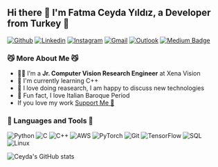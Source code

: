 ## Hi there 👋 I'm Fatma Ceyda Yıldız, a Developer from Turkey 👾

[![Github](https://img.shields.io/badge/-Github-000?style=flat&logo=Github&logoColor=white)](https://github.com/fcyydd)
[![Linkedin](https://img.shields.io/badge/-LinkedIn-blue?style=flat&logo=Linkedin&logoColor=white)]([https://www.linkedin.com/in/fatmaceydayildiz/](https://www.linkedin.com/in/fatmaceydayildiz/))
[![Instagram](https://img.shields.io/badge/-Instagram-c13584?style=flat&labelColor=c13584&logo=instagram&logoColor=white)](https://www.instagram.com/catavagg.io/)
[![Gmail](https://img.shields.io/badge/-Gmail-c14438?style=flat&logo=Gmail&logoColor=white)](mailto:fceydayildiz@gmail.com)
[![Outlook](https://img.shields.io/badge/-Outlook-0078D4?style=flat&logo=Microsoft-Outlook&logoColor=white)](mailto:fceydayildiz@outlook.com)
[![Medium Badge](http://img.shields.io/badge/-Medium-1ca0f1?style=social&logo=Medium&logoColor=black&link=https://medium.com/@fceydayildiz)](https://medium.com/@fceydayildiz)

### 😼 More About Me 😼

- 👩‍💻 I’m a **Jr. Computer Vision Research Engineer** at Xena Vision
- 🐾 I'm currently learning C++
- 🤔 I love doing reasearch, I am happy to discuss new technologies
- 🤭 Fun fact, I love Italian Baroque Period 
- If you love my work [Support Me 💞](https://www.buymeacoffee.com/fceydayildiz)


###  🔨 Languages and Tools  🔨

![Python](https://img.shields.io/badge/-Python-000?&logo=Python)
![C](https://img.shields.io/badge/-C-000?&logo=C)
![C++](https://img.shields.io/badge/-C++-000?&logo=c%2b%2b&logoColor=00599C)
![AWS](https://img.shields.io/badge/-AWS-000?&logo=Amazon-AWS&logoColor=F90)
![PyTorch](https://img.shields.io/badge/-PyTorch-000?&logo=PyTorch)
![Git](https://img.shields.io/badge/-Git-yellow?style=flat-circle&logo=git)
![TensorFlow](https://img.shields.io/badge/-TensorFlow-000?&logo=TensorFlow)
![SQL](https://img.shields.io/badge/-SQL-000?&logo=MySQL)
![Linux](https://img.shields.io/badge/-Linux-000?&logo=Linux)

![Ceyda's GitHub stats](https://github-readme-stats.vercel.app/api?username=fcyydd&theme=codeSTACKr&show_icons=true)
